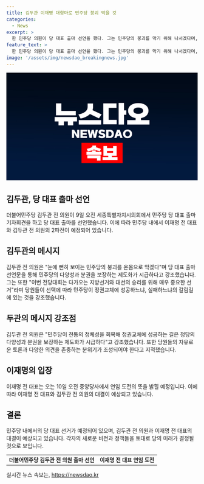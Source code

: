```yaml
---
title: 김두관 이재명 대항마로 민주당 붕괴 막을 것
categories:
  - News
excerpt: >
  한 민주당 의원이 당 대표 출마 선언을 했다. 그는 민주당의 붕괴를 막기 위해 나서겠다며, 다양성과 분권을 강화하고 1인 독주를 막아야 한다고 강조했다. 그의 출마로 이재명 전 대표와의 2파전이 예상되며, 이 전 대표는 연임 도전의 뜻을 밝힐 예정이다. 김 전 의원은 이번 전당대회를 통해 정권교체의 성패가 걸린 중요한 선거로 각료시키며 당원들에게 선택의 중요성을 촉구했다.
feature_text: >
  한 민주당 의원이 당 대표 출마 선언을 했다. 그는 민주당의 붕괴를 막기 위해 나서겠다며, 다양성과 분권을 강화하고 1인 독주를 막아야 한다고 강조했다. 그의 출마로 이재명 전 대표와의 2파전이 예상되며, 이 전 대표는 연임 도전의 뜻을 밝힐 예정이다. 김 전 의원은 이번 전당대회를 통해 정권교체의 성패가 걸린 중요한 선거로 각료시키며 당원들에게 선택의 중요성을 촉구했다.
image: '/assets/img/newsdao_breakingnews.jpg'
---
```


<p><img src="/assets/img/newsdao_breakingnews.jpg" alt="firstkoreanews 속보" /></p>

<h2>김두관, 당 대표 출마 선언</h2>

<p data-ke-size="size16">더불어민주당 김두관 전 의원이 9일 오전 세종특별자치시의회에서 민주당 당 대표 출마 기자회견을 하고 당 대표 출마를 선언했습니다. 이에 따라 민주당 내에서 이재명 전 대표와 김두관 전 의원의 2파전이 예정되어 있습니다.</p>

<h2 data-ke-size="size26">김두관의 메시지</h2>

<p data-ke-size="size16">김두관 전 의원은 "눈에 뻔히 보이는 민주당의 붕괴를 온몸으로 막겠다"며 당 대표 출마 선언문을 통해 민주당의 다양성과 분권을 보장하는 제도화가 시급하다고 강조했습니다. 그는 또한 "이번 전당대회는 다가오는 지방선거와 대선의 승리를 위해 매우 중요한 선거"라며 당원들이 선택에 따라 민주당이 정권교체에 성공하느냐, 실패하느냐의 갈림길에 있는 것을 강조했습니다.</p>

<h2 data-ke-size="size26">두관의 메시지 강조점</h2>

<p data-ke-size="size16">김두관 전 의원은 "민주당이 전통의 정체성을 회복해 정권교체에 성공하는 길은 정당의 다양성과 분권을 보장하는 제도화가 시급하다"고 강조했습니다. 또한 당원들의 자유로운 토론과 다양한 의견을 존중하는 분위기가 조성되어야 한다고 지적했습니다.</p>

<h2 data-ke-size="size26">이재명의 입장</h2>

<p data-ke-size="size16">이재명 전 대표는 오는 10일 오전 중앙당사에서 연임 도전의 뜻을 밝힐 예정입니다. 이에 따라 이재명 전 대표와 김두관 전 의원의 대결이 예상되고 있습니다.</p>

<h2 data-ke-size="size26">결론</h2>

<p data-ke-size="size16">민주당 내에서의 당 대표 선거가 예정되어 있으며, 김두관 전 의원과 이재명 전 대표의 대결이 예상되고 있습니다. 각자의 새로운 비전과 정책들을 토대로 당의 미래가 결정될 것으로 보입니다.</p>

<table>
    <tbody>
        <tr>
            <td style="text-align: center; height: 17px;"><b>더불어민주당 김두관 전 의원 출마 선언</b></td>
            <td style="text-align: center; height: 17px;"><b>이재명 전 대표 연임 도전</b></td>
        </tr>
    </tbody>
</table>
실시간 뉴스 속보는, <a href="https://newsdao.kr" rel="dofollow">https://newsdao.kr</a>


